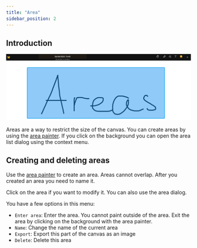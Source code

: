 ```yaml
---
title: "Area"
sidebar_position: 2
---
```


## Introduction

![Area](area.png)

Areas are a way to restrict the size of the canvas. You can create areas by using the [area painter](painters/area.md). If you click on the background you can open the area list dialog using the context menu.

## Creating and deleting areas

Use the [area painter](painters/area.md) to create an area. Areas cannot overlap. After you created an area you need to name it.

Click on the area if you want to modify it. You can also use the area dialog.

You have a few options in this menu:

* `Enter area`: Enter the area. You cannot paint outside of the area. Exit the area by clicking on the background with the area painter.
* `Name`: Change the name of the current area
* `Export`: Export this part of the canvas as an image
* `Delete`: Delete this area
